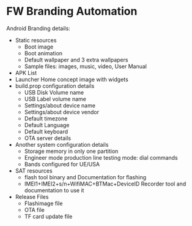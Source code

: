 # FW Branding Automation
Android Branding details:
- Static resources
  - Boot image
  - Boot animation
  - Default wallpaper and 3 extra wallpapers
  - Sample files: images, music, video, User Manual
- APK List
- Launcher Home concept image with widgets 
- build.prop configuration details
  - USB Disk Volume name
  - USB Label volume name
  - Settings/about device name
  - Settings/about device vendor
  - Default timezone
  - Default Language
  - Default keyboard
  - OTA server details
- Another system configuration details
  - Storage memory in only one partition
  - Engineer mode production line testing mode: dial commands
  - Bands configured for UE/USA
- SAT resources
  - flash tool binary and Documentation for flashing
  - IMEI1+IMEI2+s/n+WifiMAC+BTMac+DeviceID Recorder tool and documentation to use it
- Release Files
  - Flashimage file
  - OTA file
  - TF card update file
